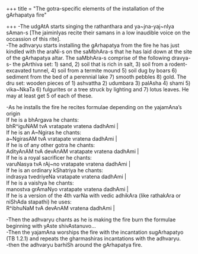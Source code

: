 +++
title = "The gotra-specific elements of the installation of the gArhapatya fire"

+++
\-The udgAtA starts singing the rathanthara and ya\~jna-yaj\~nIya
sAman-s \[The jaiminIyas recite their samans in a low inaudible voice on
the occassion of this rite\].  
\-The adhvaryu starts installing the gArhapatya from the fire he has
just kindled with the araNi-s on the saMbhAra-s that he has laid down at
the site of the gArhapatya altar. The saMbhAra-s comprise of the
following dravya-s- the pArthiva set: 1) sand, 2) soil that is rich in
salt, 3) soil from a rodent-excavated tunnel, 4) soil from a termite
mound 5) soil dug by boars 6) sediment from the bed of a perennial lake
7) smooth pebbles 8) gold. The dru set: wooden pieces of 1) ashvattha 2)
udumbara 3) palAsha 4) shami 5) vika\~NkaTa 6) fulgurites or a tree
struck by lighting and 7) lotus leaves. He may at least get 5 of each of
these.

\-As he installs the fire he recites formulae depending on the
yajamAna’s origin  
If he is a bhArgava he chants:  
bhR^iguNAM tvA vratapate vratena dadhAmi |  
If he is an A\~Ngiras he chants:  
a\~NgirasAM tvA vratapate vratena dadhAmi |  
If he is of any other gotra he chants:  
AdityAnAM tvA devAnAM vratapate vratena dadhAmi |  
If he is a royal sacrificer he chants:  
varuNasya tvA rAj\~no vratapate vratena dadhAmi |  
If he is an ordinary kShatriya he chants:  
indrasya tvedriyeNa vratapate vratena dadhAmi |  
If he is a vaishya he chants:  
manostva grAmaNyo vratapate vratena dadhAmi |  
If he is a version of the 4th varNa with vedic adhikAra (like rathakAra
or niShAda stapathi) he uses:  
R^ibhuNaM tvA devAnAM vratena dadhAmi |

\-Then the adhvaryu chants as he is making the fire burn the formulae
beginning with yAste shivAstanuvo…  
\-Then the yajamAna worships the fire with the incantation sugArhapatyo
(TB 1.2.1) and repeats the gharmashiras incantations with the
adhvaryu.  
\-then the adhvaryu barhiSh around the gArhapatya fire.
